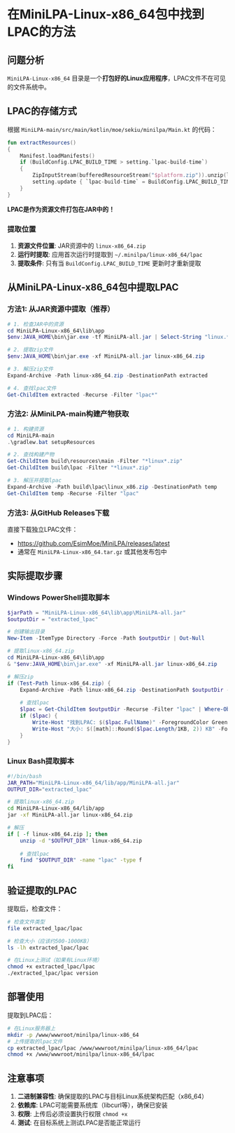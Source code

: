 # 在MiniLPA-Linux-x86_64包中找到LPAC的方法

## 问题分析

`MiniLPA-Linux-x86_64` 目录是一个**打包好的Linux应用程序**，LPAC文件不在可见的文件系统中。

## LPAC的存储方式

根据 `MiniLPA-main/src/main/kotlin/moe/sekiu/minilpa/Main.kt` 的代码：

```kotlin
fun extractResources()
{
    Manifest.loadManifests()
    if (BuildConfig.LPAC_BUILD_TIME > setting.`lpac-build-time`)
    {
        ZipInputStream(bufferedResourceStream("$platform.zip")).unzip(lpacFolder)
        setting.update { `lpac-build-time` = BuildConfig.LPAC_BUILD_TIME }
    }
}
```

**LPAC是作为资源文件打包在JAR中的！**

### 提取位置

1. **资源文件位置**: JAR资源中的 `linux-x86_64.zip`
2. **运行时提取**: 应用首次运行时提取到 `~/.minilpa/linux-x86_64/lpac`
3. **提取条件**: 只有当 `BuildConfig.LPAC_BUILD_TIME` 更新时才重新提取

## 从MiniLPA-Linux-x86_64包中提取LPAC

### 方法1: 从JAR资源中提取（推荐）

```powershell
# 1. 检查JAR中的资源
cd MiniLPA-Linux-x86_64\lib\app
$env:JAVA_HOME\bin\jar.exe -tf MiniLPA-all.jar | Select-String "linux.*zip"

# 2. 提取zip文件
$env:JAVA_HOME\bin\jar.exe -xf MiniLPA-all.jar linux-x86_64.zip

# 3. 解压zip文件
Expand-Archive -Path linux-x86_64.zip -DestinationPath extracted

# 4. 查找lpac文件
Get-ChildItem extracted -Recurse -Filter "lpac*"
```

### 方法2: 从MiniLPA-main构建产物获取

```powershell
# 1. 构建资源
cd MiniLPA-main
.\gradlew.bat setupResources

# 2. 查找构建产物
Get-ChildItem build\resources\main -Filter "*linux*.zip"
Get-ChildItem build\lpac -Filter "*linux*.zip"

# 3. 解压并提取lpac
Expand-Archive -Path build\lpac\linux_x86.zip -DestinationPath temp
Get-ChildItem temp -Recurse -Filter "lpac"
```

### 方法3: 从GitHub Releases下载

直接下载独立LPAC文件：
- https://github.com/EsimMoe/MiniLPA/releases/latest
- 通常在 `MiniLPA-Linux-x86_64.tar.gz` 或其他发布包中

## 实际提取步骤

### Windows PowerShell提取脚本

```powershell
$jarPath = "MiniLPA-Linux-x86_64\lib\app\MiniLPA-all.jar"
$outputDir = "extracted_lpac"

# 创建输出目录
New-Item -ItemType Directory -Force -Path $outputDir | Out-Null

# 提取linux-x86_64.zip
cd MiniLPA-Linux-x86_64\lib\app
& "$env:JAVA_HOME\bin\jar.exe" -xf MiniLPA-all.jar linux-x86_64.zip

# 解压zip
if (Test-Path linux-x86_64.zip) {
    Expand-Archive -Path linux-x86_64.zip -DestinationPath $outputDir -Force
    
    # 查找lpac
    $lpac = Get-ChildItem $outputDir -Recurse -Filter "lpac" | Where-Object { -not $_.PSIsContainer }
    if ($lpac) {
        Write-Host "找到LPAC: $($lpac.FullName)" -ForegroundColor Green
        Write-Host "大小: $([math]::Round($lpac.Length/1KB, 2)) KB" -ForegroundColor Gray
    }
}
```

### Linux Bash提取脚本

```bash
#!/bin/bash
JAR_PATH="MiniLPA-Linux-x86_64/lib/app/MiniLPA-all.jar"
OUTPUT_DIR="extracted_lpac"

# 提取linux-x86_64.zip
cd MiniLPA-Linux-x86_64/lib/app
jar -xf MiniLPA-all.jar linux-x86_64.zip

# 解压
if [ -f linux-x86_64.zip ]; then
    unzip -d "$OUTPUT_DIR" linux-x86_64.zip
    
    # 查找lpac
    find "$OUTPUT_DIR" -name "lpac" -type f
fi
```

## 验证提取的LPAC

提取后，检查文件：

```bash
# 检查文件类型
file extracted_lpac/lpac

# 检查大小（应该约500-1000KB）
ls -lh extracted_lpac/lpac

# 在Linux上测试（如果有Linux环境）
chmod +x extracted_lpac/lpac
./extracted_lpac/lpac version
```

## 部署使用

提取到LPAC后：

```bash
# 在Linux服务器上
mkdir -p /www/wwwroot/minilpa/linux-x86_64
# 上传提取的lpac文件
cp extracted_lpac/lpac /www/wwwroot/minilpa/linux-x86_64/lpac
chmod +x /www/wwwroot/minilpa/linux-x86_64/lpac
```

## 注意事项

1. **二进制兼容性**: 确保提取的LPAC与目标Linux系统架构匹配（x86_64）
2. **依赖库**: LPAC可能需要系统库（libcurl等），确保已安装
3. **权限**: 上传后必须设置执行权限 `chmod +x`
4. **测试**: 在目标系统上测试LPAC是否能正常运行

